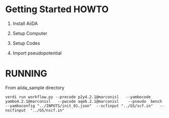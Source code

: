 
Getting Started HOWTO
=====================

1. Install AiiDA

2. Setup Computer

3. Setup Codes

4. Import pseudopotential


RUNNING
=======
From aiida_sample directory

`verdi run workflow.py --precode p2y4.2.1@marconisl   --yambocode yambo4.2.1@marconisl   --pwcode aqe6.2.1@marconisl    --pseudo  bench  --yamboconfig "../INPUTS/init_01.json"  --scfinput "../GS/scf.in"   --nscfinput  "../GS/nscf.in"`

